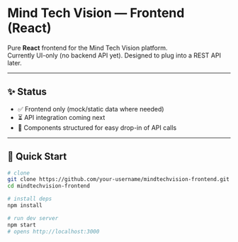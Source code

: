 # Mind Tech Vision — Frontend (React)

Pure **React** frontend for the Mind Tech Vision platform.  
Currently UI-only (no backend API yet). Designed to plug into a REST API later.

---

## ✨ Status
- ✅ Frontend only (mock/static data where needed)
- ⏳ API integration coming next
- 🧩 Components structured for easy drop-in of API calls

---

## 🚀 Quick Start

```bash
# clone
git clone https://github.com/your-username/mindtechvision-frontend.git
cd mindtechvision-frontend

# install deps
npm install

# run dev server
npm start
# opens http://localhost:3000

